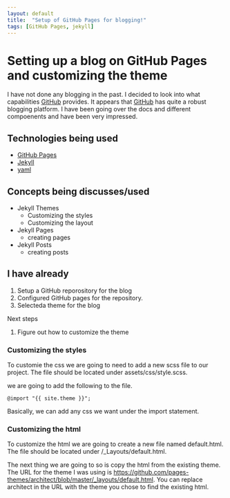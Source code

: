 ```yaml
---
layout: default
title:  "Setup of GitHub Pages for blogging!"
tags: [GitHub Pages, jekyll]
---
```


# Setting up a blog on GitHub Pages and customizing the theme

I have not done any blogging in the past. I decided to look into what capabilities [GitHub](https://www.github.com) provides. It appears that [GitHub](https://www.github.com) has quite a robust blogging platform. I have been going over the docs and different compoenents and have been very impressed.

## Technologies being used

- [GitHub Pages](https://pages.github.com/)
- [Jekyll](https://jekyllrb.com)
- [yaml](https://yaml.org/)

## Concepts being discusses/used

- Jekyll Themes
  - Customizing the styles
  - Customizing the layout
- Jekyll Pages
  - creating pages
- Jekyll Posts
  - creating posts


## I have already

1. Setup a GitHub reporository for the blog
2. Configured GitHub pages for the repository.
3. Selecteda theme for the blog

Next steps

1. Figure out how to customize the theme

### Customizing the styles
To customie the css we are going to need to add a new scss file to our project. The file should be located under assets/css/style.scss.

we are going to add the following to the file.

```
@import "{{ site.theme }}";
```

Basically, we can add any css we want under the import statement.

### Customizing the html

To customize the html we are going to create a new file named default.html. The file should be located under /_Layouts/default.html.

The next thing we are going to so is copy the html from the existing theme. The URL for the theme I was using is https://github.com/pages-themes/architect/blob/master/_layouts/default.html. You can replace architect in the URL with the theme you chose to find the existing html.
